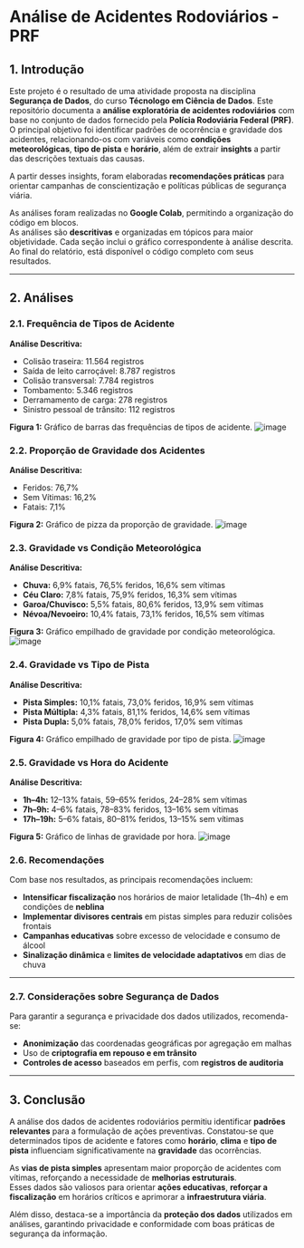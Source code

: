 # Análise de Acidentes Rodoviários - PRF

## 1. Introdução

Este projeto é o resultado de uma atividade proposta na disciplina **Segurança de Dados**, do curso **Técnologo em Ciência de Dados**. Este repositório documenta a **análise exploratória de acidentes rodoviários** com base no conjunto de dados fornecido pela **Polícia Rodoviária Federal (PRF)**.  
O principal objetivo foi identificar padrões de ocorrência e gravidade dos acidentes, relacionando-os com variáveis como **condições meteorológicas**, **tipo de pista** e **horário**, além de extrair **insights** a partir das descrições textuais das causas.

A partir desses insights, foram elaboradas **recomendações práticas** para orientar campanhas de conscientização e políticas públicas de segurança viária.

As análises foram realizadas no **Google Colab**, permitindo a organização do código em blocos.  
As análises são **descritivas** e organizadas em tópicos para maior objetividade. Cada seção inclui o gráfico correspondente à análise descrita. Ao final do relatório, está disponível o código completo com seus resultados.

---

## 2. Análises

### 2.1. Frequência de Tipos de Acidente

**Análise Descritiva:**
- Colisão traseira: 11.564 registros  
- Saída de leito carroçável: 8.787 registros  
- Colisão transversal: 7.784 registros  
- Tombamento: 5.346 registros  
- Derramamento de carga: 278 registros  
- Sinistro pessoal de trânsito: 112 registros  

**Figura 1:** Gráfico de barras das frequências de tipos de acidente.
![image](https://github.com/user-attachments/assets/79328b22-84e8-41f0-8fee-c4f8dd8ccb1b)


### 2.2. Proporção de Gravidade dos Acidentes

**Análise Descritiva:**
- Feridos: 76,7%  
- Sem Vítimas: 16,2%  
- Fatais: 7,1%  

**Figura 2:** Gráfico de pizza da proporção de gravidade.
![image](https://github.com/user-attachments/assets/e4109ab1-f1ad-4c9b-a4dd-388929b74f29)


### 2.3. Gravidade vs Condição Meteorológica

**Análise Descritiva:**
- **Chuva:** 6,9% fatais, 76,5% feridos, 16,6% sem vítimas  
- **Céu Claro:** 7,8% fatais, 75,9% feridos, 16,3% sem vítimas  
- **Garoa/Chuvisco:** 5,5% fatais, 80,6% feridos, 13,9% sem vítimas  
- **Névoa/Nevoeiro:** 10,4% fatais, 73,1% feridos, 16,5% sem vítimas  

**Figura 3:** Gráfico empilhado de gravidade por condição meteorológica.
![image](https://github.com/user-attachments/assets/830ecdb8-7865-4e21-bf2c-3b10468cf61a)


### 2.4. Gravidade vs Tipo de Pista

**Análise Descritiva:**
- **Pista Simples:** 10,1% fatais, 73,0% feridos, 16,9% sem vítimas  
- **Pista Múltipla:** 4,3% fatais, 81,1% feridos, 14,6% sem vítimas  
- **Pista Dupla:** 5,0% fatais, 78,0% feridos, 17,0% sem vítimas  

**Figura 4:** Gráfico empilhado de gravidade por tipo de pista.
![image](https://github.com/user-attachments/assets/4fd21ac1-fe73-410f-81f9-67f658f49782)


### 2.5. Gravidade vs Hora do Acidente

**Análise Descritiva:**
- **1h–4h:** 12–13% fatais, 59–65% feridos, 24–28% sem vítimas  
- **7h–9h:** 4–6% fatais, 78–83% feridos, 13–16% sem vítimas  
- **17h–19h:** 5–6% fatais, 80–81% feridos, 13–15% sem vítimas  

**Figura 5:** Gráfico de linhas de gravidade por hora.
![image](https://github.com/user-attachments/assets/4d872266-78c5-499b-b165-4927f1e82036)


### 2.6. Recomendações

Com base nos resultados, as principais recomendações incluem:

- **Intensificar fiscalização** nos horários de maior letalidade (1h–4h) e em condições de **neblina**  
- **Implementar divisores centrais** em pistas simples para reduzir colisões frontais  
- **Campanhas educativas** sobre excesso de velocidade e consumo de álcool  
- **Sinalização dinâmica** e **limites de velocidade adaptativos** em dias de chuva

---

### 2.7. Considerações sobre Segurança de Dados

Para garantir a segurança e privacidade dos dados utilizados, recomenda-se:

- **Anonimização** das coordenadas geográficas por agregação em malhas  
- Uso de **criptografia em repouso e em trânsito**  
- **Controles de acesso** baseados em perfis, com **registros de auditoria**

---

## 3. Conclusão

A análise dos dados de acidentes rodoviários permitiu identificar **padrões relevantes** para a formulação de ações preventivas. Constatou-se que determinados tipos de acidente e fatores como **horário**, **clima** e **tipo de pista** influenciam significativamente na **gravidade** das ocorrências.

As **vias de pista simples** apresentam maior proporção de acidentes com vítimas, reforçando a necessidade de **melhorias estruturais**.  
Esses dados são valiosos para orientar **ações educativas**, **reforçar a fiscalização** em horários críticos e aprimorar a **infraestrutura viária**.

Além disso, destaca-se a importância da **proteção dos dados** utilizados em análises, garantindo privacidade e conformidade com boas práticas de segurança da informação.
